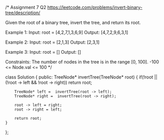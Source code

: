 /*
Assignment 7 Q2
https://leetcode.com/problems/invert-binary-tree/description/

Given the root of a binary tree, invert the tree, and return its root.

Example 1:
Input: root = [4,2,7,1,3,6,9]
Output: [4,7,2,9,6,3,1]

Example 2:
Input: root = [2,1,3]
Output: [2,3,1]

Example 3:
Input: root = []
Output: []
 
Constraints:
The number of nodes in the tree is in the range [0, 100].
-100 <= Node.val <= 100
*/

class Solution {
public:
    TreeNode* invertTree(TreeNode* root) {
        if(!root || (!root -> left && !root -> right)) return root;

        TreeNode* left =  invertTree(root -> left);
        TreeNode* right =  invertTree(root -> right);

        root -> left = right;
        root -> right = left;

        return root;
    }
};